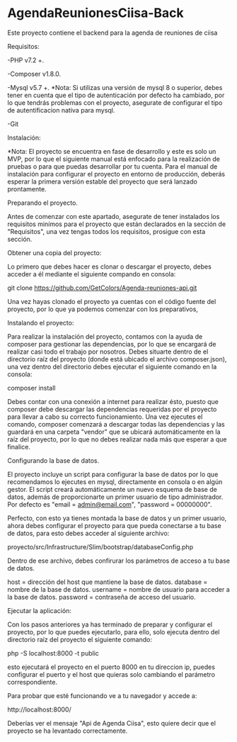 # AgendaReunionesCiisa-Back


Este proyecto contiene el backend para la agenda de reuniones de ciisa

Requisitos:

-PHP v7.2 +.

-Composer v1.8.0.

-Mysql v5.7 +.
*Nota: Si utilizas una versión de mysql 8 o superior, debes tener en cuenta que el tipo de autenticación por defecto ha cambiado, por lo que tendrás problemas con el proyecto, asegurate de configurar el tipo de autentificacion nativa para mysql.

-Git



Instalación:

*Nota: El proyecto se encuentra en fase de desarrollo y este es solo un MVP, por lo que el siguiente manual está enfocado para la realización de pruebas o para que puedas desarrollar por tu cuenta. Para el manual de instalación para configurar el proyecto en entorno de producción, deberás esperar la primera versión estable del proyecto que será lanzado prontamente.

Preparando el proyecto.

Antes de comenzar con este apartado, asegurate de tener instalados los requisitos minímos para el proyecto que están declarados en la sección de "Requisitos", una vez tengas todos los requisitos, prosigue con esta sección.

Obtener una copia del proyecto:

Lo primero que debes hacer es clonar o descargar el proyecto, debes acceder a él mediante el siguiente compando en consola:

git clone https://github.com/GetColors/Agenda-reuniones-api.git

Una vez hayas clonado el proyecto ya cuentas con el código fuente del proyecto, por lo que ya podemos comenzar con los preparativos, 

Instalando el proyecto:

Para realizar la instalación del proyecto, contamos con la ayuda de composer para gestionar las dependencias, por lo que se encargará de realizar casi todo el trabajo por nosotros.
Debes situarte dentro de el directorio raíz del proyecto (donde está ubicado el archivo composer.json), una vez dentro del directorio debes ejecutar el siguiente comando en la consola:

composer install

Debes contar con una conexión a internet para realizar ésto, puesto que composer debe descargar las dependencias requeridas por el proyecto para llevar a cabo su correcto funcionamiento. Una vez ejecutes el comando, composer comenzará a descargar todas las dependencias y las guardará en una carpeta "vendor" que se ubicará automáticamente en la raíz del proyecto, por lo que no debes realizar nada más que esperar a que finalice.

Configurando la base de datos.

El proyecto incluye un script para configurar la base de datos por lo que recomendamos lo ejecutes en mysql, directamente en consola o en algún gestor. El script creará automáticamente un nuevo  esquema de base de datos, además de proporcionarte un primer usuario de tipo administrador. Por defecto es "email = admin@email.com", "password = 00000000".

Perfecto, con esto ya tienes montada la base de datos y un primer usuario, ahora debes configurar el proyecto para que pueda conectarse a tu base de datos, para esto debes acceder al siguiente archivo:

proyecto/src/Infrastructure/Slim/bootstrap/databaseConfig.php

Dentro de ese archivo, debes confirurar los parámetros de acceso a tu base de datos.

host = dirección del host que mantiene la base de datos.
database = nombre de la base de datos.
username = nombre de usuario para acceder a la base de datos.
password = contraseña de acceso del usuario.

Ejecutar la aplicación:

Con los pasos anteriores ya has terminado de preparar y configurar el proyecto, por lo que puedes ejecutarlo, para ello, solo ejecuta dentro del directorio raíz del proyecto el siguiente comando:

php -S localhost:8000 -t public

esto ejecutará el proyecto en el puerto 8000 en tu direccion ip, puedes configurar el puerto y el host que quieras solo cambiando el parámetro correspondiente. 

Para probar que esté funcionando ve a tu navegador y accede a:

http://localhost:8000/

Deberías ver el mensaje "Api de Agenda Ciisa", esto quiere decir que el proyecto se ha levantado correctamente.
